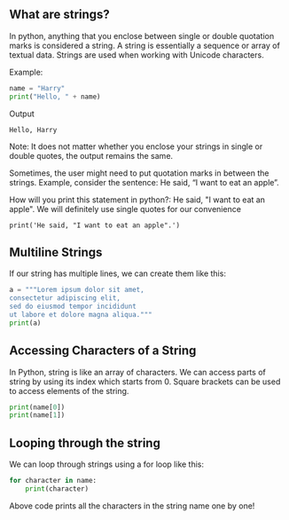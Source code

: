 ## What are strings?

In python, anything that you enclose between single or double quotation marks is considered a string. A string is essentially a sequence or array of textual data. Strings are used when working with Unicode characters.

Example:

```python
name = "Harry"
print("Hello, " + name)
```

Output

```
Hello, Harry
```

Note: It does not matter whether you enclose your strings in single or double quotes, the output remains the same.

Sometimes, the user might need to put quotation marks in between the strings. Example, consider the sentence: He said, “I want to eat an apple”.

How will you print this statement in python?: He said, "I want to eat an apple". We will definitely use single quotes for our convenience

```
print('He said, "I want to eat an apple".')
```

## Multiline Strings

If our string has multiple lines, we can create them like this:

```python
a = """Lorem ipsum dolor sit amet,
consectetur adipiscing elit,
sed do eiusmod tempor incididunt
ut labore et dolore magna aliqua."""
print(a)
```

## Accessing Characters of a String

In Python, string is like an array of characters. We can access parts of string by using its index which starts from 0.
Square brackets can be used to access elements of the string.

```python
print(name[0])
print(name[1])
```

## Looping through the string

We can loop through strings using a for loop like this:

```python
for character in name:
    print(character)
```

Above code prints all the characters in the string name one by one!

